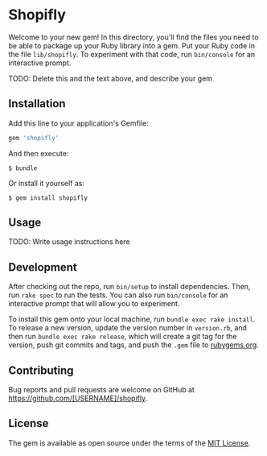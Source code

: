 # Shopifly

Welcome to your new gem! In this directory, you'll find the files you need to be able to package up your Ruby library into a gem. Put your Ruby code in the file `lib/shopifly`. To experiment with that code, run `bin/console` for an interactive prompt.

TODO: Delete this and the text above, and describe your gem

## Installation

Add this line to your application's Gemfile:

```ruby
gem 'shopifly'
```

And then execute:

    $ bundle

Or install it yourself as:

    $ gem install shopifly

## Usage

TODO: Write usage instructions here

## Development

After checking out the repo, run `bin/setup` to install dependencies. Then, run `rake spec` to run the tests. You can also run `bin/console` for an interactive prompt that will allow you to experiment.

To install this gem onto your local machine, run `bundle exec rake install`. To release a new version, update the version number in `version.rb`, and then run `bundle exec rake release`, which will create a git tag for the version, push git commits and tags, and push the `.gem` file to [rubygems.org](https://rubygems.org).

## Contributing

Bug reports and pull requests are welcome on GitHub at https://github.com/[USERNAME]/shopifly.

## License

The gem is available as open source under the terms of the [MIT License](https://opensource.org/licenses/MIT).
